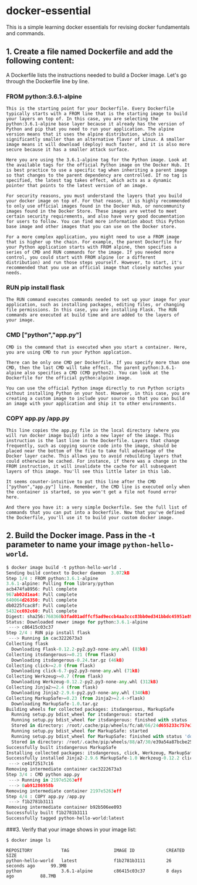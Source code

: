 # docker-essential
This is a simple learning docker essentials for revising docker fundamentals and commands.

## 1. Create a file named Dockerfile and add the following content:

A Dockerfile lists the instructions needed to build a Docker image. Let's go through the Dockerfile line by line.

### FROM python:3.6.1-alpine

    This is the starting point for your Dockerfile. Every Dockerfile typically starts with a FROM line that is the starting image to build your layers on top of. In this case, you are selecting the python:3.6.1-alpine base layer because it already has the version of Python and pip that you need to run your application. The alpine version means that it uses the alpine distribution, which is significantly smaller than an alternative flavor of Linux. A smaller image means it will download (deploy) much faster, and it is also more secure because it has a smaller attack surface.

    Here you are using the 3.6.1-alpine tag for the Python image. Look at the available tags for the official Python image on the Docker Hub. It is best practice to use a specific tag when inheriting a parent image so that changes to the parent dependency are controlled. If no tag is specified, the latest tag takes effect, which acts as a dynamic pointer that points to the latest version of an image.

    For security reasons, you must understand the layers that you build your docker image on top of. For that reason, it is highly recommended to only use official images found in the Docker Hub, or noncommunity images found in the Docker Store. These images are vetted to meet certain security requirements, and also have very good documentation for users to follow. You can find more information about this Python base image and other images that you can use on the Docker store.

    For a more complex application, you might need to use a FROM image that is higher up the chain. For example, the parent Dockerfile for your Python application starts with FROM alpine, then specifies a series of CMD and RUN commands for the image. If you needed more control, you could start with FROM alpine (or a different distribution) and run those steps yourself. However, to start, it's recommended that you use an official image that closely matches your needs.
   
   
 ### RUN pip install flask

    The RUN command executes commands needed to set up your image for your application, such as installing packages, editing files, or changing file permissions. In this case, you are installing Flask. The RUN commands are executed at build time and are added to the layers of your image.
    
### CMD ["python","app.py"]

    CMD is the command that is executed when you start a container. Here, you are using CMD to run your Python applcation.

    There can be only one CMD per Dockerfile. If you specify more than one CMD, then the last CMD will take effect. The parent python:3.6.1-alpine also specifies a CMD (CMD python2). You can look at the Dockerfile for the official python:alpine image.

    You can use the official Python image directly to run Python scripts without installing Python on your host. However, in this case, you are creating a custom image to include your source so that you can build an image with your application and ship it to other environments.
    
 
### COPY app.py /app.py

    This line copies the app.py file in the local directory (where you will run docker image build) into a new layer of the image. This instruction is the last line in the Dockerfile. Layers that change frequently, such as copying source code into the image, should be placed near the bottom of the file to take full advantage of the Docker layer cache. This allows you to avoid rebuilding layers that could otherwise be cached. For instance, if there was a change in the FROM instruction, it will invalidate the cache for all subsequent layers of this image. You'll see this little later in this lab.

    It seems counter-intuitive to put this line after the CMD ["python","app.py"] line. Remember, the CMD line is executed only when the container is started, so you won't get a file not found error here.

    And there you have it: a very simple Dockerfile. See the full list of commands that you can put into a Dockerfile. Now that you've defined the Dockerfile, you'll use it to build your custom docker image.

## 2. Build the Docker image. Pass in the -t parameter to name your image `python-hello-world`.

```python
$ docker image build -t python-hello-world .
Sending build context to Docker daemon  3.072kB
Step 1/4 : FROM python:3.6.1-alpine
3.6.1-alpine: Pulling from library/python
acb474fa8956: Pull complete 
967ab02d1ea4: Pull complete 
640064d26350: Pull complete 
db0225fcac8f: Pull complete 
5432cc692c60: Pull complete 
Digest: sha256:768360b3fad01adffcf5ad9eccb4aa3ccc83bb0ed341bbdc45951e89335082ce
Status: Downloaded newer image for python:3.6.1-alpine
 ---> c86415c03c37
Step 2/4 : RUN pip install flask
 ---> Running in cac3222673a3
Collecting flask
  Downloading Flask-0.12.2-py2.py3-none-any.whl (83kB)
Collecting itsdangerous>=0.21 (from flask)
  Downloading itsdangerous-0.24.tar.gz (46kB)
Collecting click>=2.0 (from flask)
  Downloading click-6.7-py2.py3-none-any.whl (71kB)
Collecting Werkzeug>=0.7 (from flask)
  Downloading Werkzeug-0.12.2-py2.py3-none-any.whl (312kB)
Collecting Jinja2>=2.4 (from flask)
  Downloading Jinja2-2.9.6-py2.py3-none-any.whl (340kB)
Collecting MarkupSafe>=0.23 (from Jinja2>=2.4->flask)
  Downloading MarkupSafe-1.0.tar.gz
Building wheels for collected packages: itsdangerous, MarkupSafe
  Running setup.py bdist_wheel for itsdangerous: started
  Running setup.py bdist_wheel for itsdangerous: finished with status 'done'
  Stored in directory: /root/.cache/pip/wheels/fc/a8/66/24d655233c757e178d45dea2de22a04c6d92766abfb741129a
  Running setup.py bdist_wheel for MarkupSafe: started
  Running setup.py bdist_wheel for MarkupSafe: finished with status 'done'
  Stored in directory: /root/.cache/pip/wheels/88/a7/30/e39a54a87bcbe25308fa3ca64e8ddc75d9b3e5afa21ee32d57
Successfully built itsdangerous MarkupSafe
Installing collected packages: itsdangerous, click, Werkzeug, MarkupSafe, Jinja2, flask
Successfully installed Jinja2-2.9.6 MarkupSafe-1.0 Werkzeug-0.12.2 click-6.7 flask-0.12.2 itsdangerous-0.24
 ---> ce41f2517c16
Removing intermediate container cac3222673a3
Step 3/4 : CMD python app.py
 ---> Running in 2197e5263eff
 ---> 0ab91286958b
Removing intermediate container 2197e5263eff
Step 4/4 : COPY app.py /app.py
 ---> f1b2781b3111
Removing intermediate container b92b506ee093
Successfully built f1b2781b3111
Successfully tagged python-hello-world:latest
```

###3. Verify that your image shows in your image list:

```shell
$ docker image ls

REPOSITORY           TAG                 IMAGE ID            CREATED             SIZE
python-hello-world   latest              f1b2781b3111        26 seconds ago      99.3MB
python               3.6.1-alpine        c86415c03c37        8 days ago          88.7MB
```






